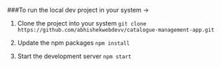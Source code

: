 ###To run the local dev project in your system ->

1. Clone the project into your system
```git clone https://github.com/abhishekwebdevv/catalogue-management-app.git```

2. Update the npm packages
```npm install```

2. Start the development server
```npm start```

